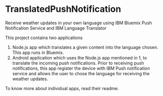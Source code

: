 # TranslatedPushNotification
Receive weather updates in your own language using IBM Bluemix Push Notification Service and IBM Language Translator

This project contains two applications

1. Node.js app which translates a given content into the language chosen.  This app runs in Bluemix.
2. Android application which uses the Node.js app mentioned in 1, to translate the incoming push notifications.  Prior to receiving push notifications, this app register the device with IBM Push notification service and allows the user to chose the language for receiving the weather updates.

To know more about individual apps, read their readme.
